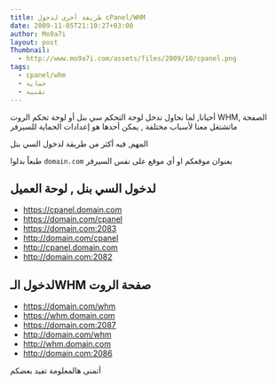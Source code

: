 ```yaml
---
title: طريقة أخرى لدخول cPanel/WHM
date: 2009-11-05T21:10:27+03:00
author: Mo9a7i
layout: post
Thumbnail:
  - http://www.mo9a7i.com/assets/files/2009/10/cpanel.png
tags:
  - cpanel/whm
  - حماية
  - تقنية
---
```


أحيانا, لما نحاول ندخل لوحة التحكم سي بنل أو لوحة تحكم الروت WHM, الصفحة ماتشتغل معنا لأسباب مختلفة , يمكن أحدها هو إعدادات الحماية للسيرفر

المهم, فيه أكثر من طريقة لدخول السي بنل

طبعاً بدلوا `domain.com` بعنوان موقعكم او أي موقع على نفس السيرفر

## لدخول السي بنل , لوحة العميل

* <https://cpanel.domain.com>
* <https://domain.com/cpanel>
* <https://domain.com:2083>
* <http://domain.com/cpanel>
* <http://cpanel.domain.com>
* <http://domain.com:2082>

## لدخول الـWHM صفحة الروت

* <https://domain.com/whm>
* <https://whm.domain.com>
* <https://domain.com:2087>
* <http://domain.com/whm>
* <http://whm.domain.com>
* <http://domain.com:2086>

أتمنى هالمعلومة تفيد بعضكم
